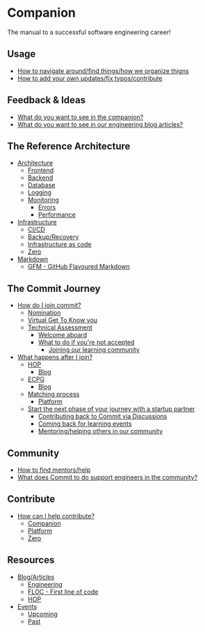# Companion

The manual to a successful software engineering career!

<!--![Banner](https://github.com/commitdev/companion/blob/master/companion.png)-->

## Usage
- [How to navigate around/find things/how we organize thigns]()
- [How to add your own updates/fix typos/contribute]()
 
<!--[What do you want to see in our HOP blog articles?]() @anita we should discuss with @phong in the future-->
<!--[What do you want to see in our FLOC blog articles?]() @anita we should discuss with @phong in the future-->
<!--[What do you want to see in The Reference Architecture?](https://github.com/commitdev/companion/discussions) @simon will add when i have a discussion set up-->

## Feedback & Ideas

- [What do you want to see in the companion?](https://github.com/commitdev/companion/discussions/1)
- [What do you want to see in our engineering blog articles?](https://github.com/commitdev/companion/discussions/3)

## The Reference Architecture
- [Architecture]()
  - [Frontend]()
  - [Backend]()
  - [Database]()
  - [Logging]()
  - [Monitoring]()
    - [Errors]()
    - [Performance]()
- [Infrastructure]()
  - [CI/CD]()
  - [Backup/Recovery]()
  - [Infrastructure as code]()
  - [Zero]()
- [Markdown]()
  - [GFM - GitHub Flavoured Markdown]()

## The Commit Journey

- [How do I join commit?]()
  - [Nomination]()
  - [Virtual Get To Know you]()
  - [Technical Assessment]()
    - [Welcome aboard]()
    - [What to do if you're not accepted]()
      - [Joining our learning community]()
- [What happens after I join?]()
  - [HOP]()
     - [Blog]()
  - [ECPG]()
     - [Blog]()
  - [Matching process]()
     - [Platform]()
  - [Start the next phase of your journey with a startup partner]()
     - [Contributing back to Commit via Discussions]()
     - [Coming back for learning events]()
     - [Mentoring/helping others in our community]()

## Community
- [How to find mentors/help]()
- [What does Commit to do support engineers in the community?]()

## Contribute
- [How can I help contribute?]()
  - [Companion]()
  - [Platform]()
  - [Zero]()

## Resources

- [Blog/Articles]()
  - [Engineering]()
  - [FLOC - First line of code]()
  - [HOP]()
- [Events]()
  - [Upcoming]()
  - [Past]()
